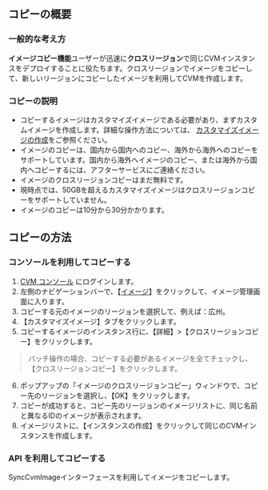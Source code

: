 ## コピーの概要

### 一般的な考え方

**イメージコピー機能**ユーザーが迅速に**クロスリージョン**で同じCVMインスタンスをデプロイすることに役たちます。クロスリージョンでイメージをコピーして、新しいリージョンにコピーしたイメージを利用してCVMを作成します。

### コピーの説明
 - コピーするイメージはカスタマイズイメージである必要があり、まずカスタムイメージを作成します。詳細な操作方法については、 [カスタマイズイメージの作成](https://intl.cloud.tencent.com/document/product/213/4942)をご参照ください。
 - イメージのコピーは、国内から国内へのコピー、海外から海外へのコピーをサポートしています。国内から海外へイメージのコピー、または海外から国内へコピーするには、アフターサービスにご連絡ください。
 - イメージのクロスリージョンコピーはまだ無料です。
 - 現時点では、50GBを超えるカスタマイズイメージはクロスリージョンコピーをサポートしていません。
 - イメージのコピーは10分から30分かかります。

## コピーの方法
### コンソールを利用してコピーする
 1. [CVM コンソール](https://console.cloud.tencent.com/cvm/) にログインします。
 2. 左側のナビゲーションバーで、【[イメージ](https://console.cloud.tencent.com/cvm/image)】をクリックして、イメージ管理画面に入ります。
  3. コピーする元のイメージのリージョンを選択して、例えば：広州。
  4. 【カスタマイズイメージ】タブをクリックします。
  5. コピーするイメージのインスタンス行に、【詳細】>【クロスリージョンコピー】をクリックします。
 > バッチ操作の場合、コピーする必要があるイメージを全てチェックし、【クロスリージョンコピー】をクリックします。
 6. ポップアップの「イメージのクロスリージョンコピー」ウィンドウで、コピー先のリージョンを選択し、【OK】をクリックします。
  7. コピーが成功すると、コピー先のリージョンのイメージリストに、同じ名前と異なるIDのイメージが表示されます。
 8. イメージリストに、【インスタンスの作成】をクリックして同じのCVMインスタンスを作成します。


### API を利用してコピーする
SyncCvmImageインターフェースを利用してイメージをコピーします。

